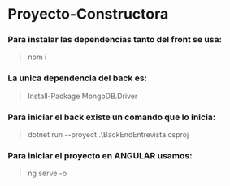 # Proyecto-Constructora

### Para instalar las dependencias tanto del front se usa:

> npm i

### La unica dependencia del back es:

>Install-Package MongoDB.Driver 

### Para iniciar el back existe un comando que lo inicia:

> dotnet run --proyect .\BackEndEntrevista.csproj

### Para iniciar el proyecto en ANGULAR usamos:

> ng serve -o
